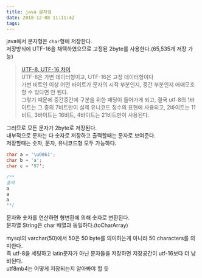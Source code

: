 ```yaml
---
title: java 문자형
date: 2018-12-08 11:11:42
tags:
---
```


java에서 문자형은 `char`형에 저장한다.  
저장방식에 UTF-16을 채택하였으므로 고정된 2byte를 사용한다.(65,535개 저장 가능)  
> [UTF-8, UTF-16 차이](http://pickykang.tistory.com/13)  
> UTF-8은 가변 데이터형이고, UTF-16은 고정 데이터형이다  
> 가변 비트인 이상 어떤 바이트가 문자의 시작 부분인지, 중간 부분인지 애매모호할 수 있다면 안 된다.  
> 그렇기 때문에 중간중간에 구분을 위한 패딩이 들어가게 되고, 결국 utf-8의 1바이트는 그 중의 7비트만이 실제 유니코드 정수의 표현에 사용되고, 2바이트는 11비트, 3바이트는 16비트, 4바이트는 21비트만이 사용된다.  

그러므로 모든 문자가 2byte로 저장된다.  
내부적으로 문자는 다 숫자로 저장하고 출력할때는 문자로 보여준다.  
저장할때는 숫자, 문자, 유니코드형 모두 가능하다.  

```java
char a = '\u0061';
char b = 'a';
char c = '97';

/**
출력
a
a
a
**/
```

문자와 숫자를 연산하면 형변환에 의해 숫자로 변환된다.  
문자열 String은 char 배열과 동일하다.(toCharArray)  

mysql의 varchar(50)에서 50은 50 byte를 의미하는게 아니라 50 characters를 의미한다.  
즉 utf-8을 세팅하고 latin문자가 아닌 문자들을 저장하면 저장공간이 utf-16보다 더 낭비된다.  
utf8mb4는 어떻게 저장되는지 알아봐야 할 듯  

<!-- more -->